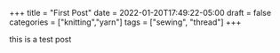 +++
title = "First Post"
date = 2022-01-20T17:49:22-05:00
draft = false
categories = ["knitting","yarn"]
tags = ["sewing", "thread"]
+++

this is a test post